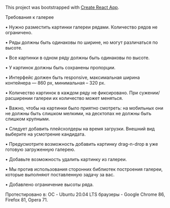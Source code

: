 This project was bootstrapped with [Create React App](https://github.com/facebook/create-react-app).

Требования к галерее

  • Нужно разместить картинки галереи рядами. Количество рядов не ограничено.
  
  • Ряды должны быть одинаковы по ширине, но могут различаться по высоте.
  
  • Все картинки в одном ряду должны быть одинаковы по высоте.
  
  • У картинок должны быть сохранены пропорции.
  
  • Интерфейс должен быть responsive, максимальная ширина контейнера — 860 px, минимальная – 320 px.
  
  • Количество картинок в каждом ряду не фиксировано. При сужении/расширении галереи их количество может меняться.
  
  • Важно, чтобы на картинки было приятно смотреть: на мобильных они не должны быть слишком мелкими, на десктопах не должны быть слишком крупными.
  
  • Следует добавить плейсхолдеры на время загрузки. Внешний вид выберите на усмотрение кандидата.
  
  • Предусмотрите  возможность добавить картинку drag-n-drop в уже готовую загруженную галерею.
  
  • Добавьте возможность удалить картинку из галереи.
  
  • Мы против использования сторонних библиотек построения галереи, которые выполняют поставленную задачу за вас.
  
  • Добавлено ограничение высоты ряда.

Протестировано в:
  ОС - Ubuntu 20.04 LTS
  браузеры - Google Chrome 86, Firefox 81, Opera 71.
